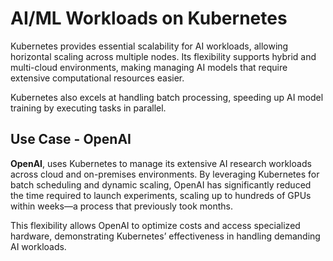 # AI/ML Workloads on Kubernetes 

Kubernetes provides essential scalability for AI workloads, allowing horizontal scaling across multiple nodes. Its flexibility supports hybrid and multi-cloud environments, making managing AI models that require extensive computational resources easier. 

Kubernetes also excels at handling batch processing, speeding up AI model training by executing tasks in parallel.

## Use Case - OpenAI 

**OpenAI**, uses Kubernetes to manage its extensive AI research workloads across cloud and on-premises environments. By leveraging Kubernetes for batch scheduling and dynamic scaling, OpenAI has significantly reduced the time required to launch experiments, scaling up to hundreds of GPUs within weeks—a process that previously took months. 

This flexibility allows OpenAI to optimize costs and access specialized hardware, demonstrating Kubernetes’ effectiveness in handling demanding AI workloads.